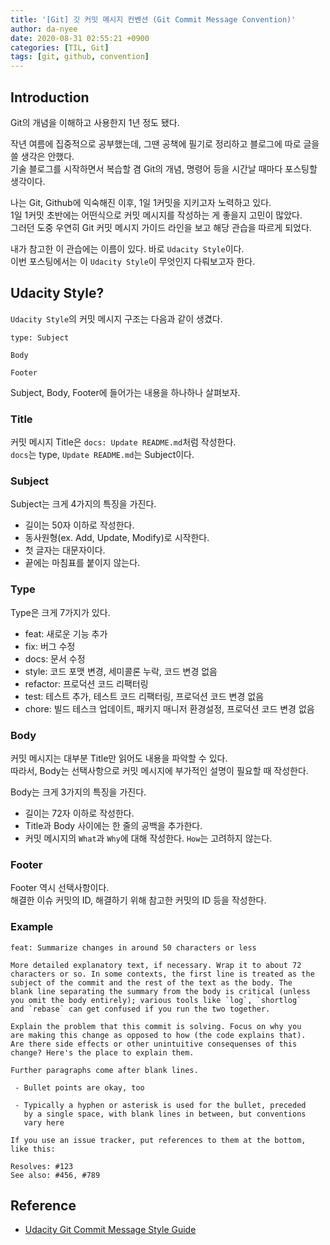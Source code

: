 ```yaml
---
title: '[Git] 깃 커밋 메시지 컨벤션 (Git Commit Message Convention)'
author: da-nyee
date: 2020-08-31 02:55:21 +0900
categories: [TIL, Git]
tags: [git, github, convention]
---
```


## Introduction

Git의 개념을 이해하고 사용한지 1년 정도 됐다.

작년 여름에 집중적으로 공부했는데, 그땐 공책에 필기로 정리하고 블로그에 따로 글을 쓸 생각은 안했다.<br/>
기술 블로그를 시작하면서 복습할 겸 Git의 개념, 명령어 등을 시간날 때마다 포스팅할 생각이다.

나는 Git, Github에 익숙해진 이후, 1일 1커밋을 지키고자 노력하고 있다.<br/>
1일 1커밋 초반에는 어떤식으로 커밋 메시지를 작성하는 게 좋을지 고민이 많았다.<br/>
그러던 도중 우연히 Git 커밋 메시지 가이드 라인을 보고 해당 관습을 따르게 되었다.<br/>

내가 참고한 이 관습에는 이름이 있다. 바로 `Udacity Style`이다.<br/>
이번 포스팅에서는 이 `Udacity Style`이 무엇인지 다뤄보고자 한다.

## Udacity Style?

`Udacity Style`의 커밋 메시지 구조는 다음과 같이 생겼다.
```
type: Subject

Body

Footer
```

Subject, Body, Footer에 들어가는 내용을 하나하나 살펴보자.

### Title

커밋 메시지 Title은 `docs: Update README.md`처럼 작성한다.<br/>
`docs`는 type, `Update README.md`는 Subject이다.

### Subject

Subject는 크게 4가지의 특징을 가진다.
- 길이는 50자 이하로 작성한다.
- 동사원형(ex. Add, Update, Modify)로 시작한다.
- 첫 글자는 대문자이다.
- 끝에는 마침표를 붙이지 않는다.

### Type

Type은 크게 7가지가 있다.
- feat: 새로운 기능 추가
- fix: 버그 수정
- docs: 문서 수정
- style: 코드 포맷 변경, 세미콜론 누락, 코드 변경 없음
- refactor: 프로덕션 코드 리팩터링
- test: 테스트 추가, 테스트 코드 리팩터링, 프로덕션 코드 변경 없음
- chore: 빌드 테스크 업데이트, 패키지 매니저 환경설정, 프로덕션 코드 변경 없음

### Body

커밋 메시지는 대부분 Title만 읽어도 내용을 파악할 수 있다.<br/>
따라서, Body는 선택사항으로 커밋 메시지에 부가적인 설명이 필요할 때 작성한다.

Body는 크게 3가지의 특징을 가진다.
- 길이는 72자 이하로 작성한다.
- Title과 Body 사이에는 한 줄의 공백을 추가한다.
- 커밋 메시지의 `What`과 `Why`에 대해 작성한다. `How`는 고려하지 않는다.

### Footer

Footer 역시 선택사항이다.<br/>
해결한 이슈 커밋의 ID, 해결하기 위해 참고한 커밋의 ID 등을 작성한다.

### Example
```
feat: Summarize changes in around 50 characters or less

More detailed explanatory text, if necessary. Wrap it to about 72
characters or so. In some contexts, the first line is treated as the
subject of the commit and the rest of the text as the body. The
blank line separating the summary from the body is critical (unless
you omit the body entirely); various tools like `log`, `shortlog`
and `rebase` can get confused if you run the two together.

Explain the problem that this commit is solving. Focus on why you
are making this change as opposed to how (the code explains that).
Are there side effects or other unintuitive consequenses of this
change? Here's the place to explain them.

Further paragraphs come after blank lines.

 - Bullet points are okay, too

 - Typically a hyphen or asterisk is used for the bullet, preceded
   by a single space, with blank lines in between, but conventions
   vary here

If you use an issue tracker, put references to them at the bottom,
like this:

Resolves: #123
See also: #456, #789
```

## Reference

- [Udacity Git Commit Message Style Guide](https://udacity.github.io/git-styleguide/)